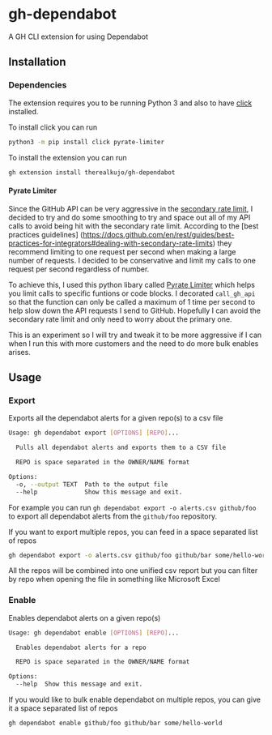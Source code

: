 # gh-dependabot
A GH CLI extension for using Dependabot

## Installation

### Dependencies

The extension requires you to be running Python 3 and also to have [click](https://click.palletsprojects.com/en/8.1.x/) installed.

To install click you can run

```bash
python3 -m pip install click pyrate-limiter
```

To install the extension you can run
```bash
gh extension install therealkujo/gh-dependabot
```

#### Pyrate Limiter

Since the GitHub API can be very aggressive in the [secondary rate limit](https://docs.github.com/en/rest/overview/resources-in-the-rest-api#secondary-rate-limits), I decided to try and do some smoothing to try and space out all of my API calls to avoid being hit with the secondary rate limit. According to the [best practices guidelines] (https://docs.github.com/en/rest/guides/best-practices-for-integrators#dealing-with-secondary-rate-limits) they recommend limiting to one request per second when making a large number of requests. I decided to be conservative and limit my calls to one request per second regardless of number.

To achieve this, I used this python libary called [Pyrate Limiter](https://pypi.org/project/pyrate-limiter/) which helps you limit calls to specific funtions or code blocks. I decorated `call_gh_api` so that the function can only be called a maximum of 1 time per second to help slow down the API requests I send to GitHub. Hopefully I can avoid the secondary rate limit and only need to worry about the primary one.

This is an experiment so I will try and tweak it to be more aggressive if I can when I run this with more customers and the need to do more bulk enables arises.

## Usage

### Export

Exports all the dependabot alerts for a given repo(s) to a csv file

```bash
Usage: gh dependabot export [OPTIONS] [REPO]...

  Pulls all dependabot alerts and exports them to a CSV file

  REPO is space separated in the OWNER/NAME format

Options:
  -o, --output TEXT  Path to the output file
  --help             Show this message and exit.
```

For example you can run `gh dependabot export -o alerts.csv github/foo` to export all dependabot alerts from the `github/foo` repository. 

If you want to export multiple repos, you can feed in a space separated list of repos

```bash
gh dependabot export -o alerts.csv github/foo github/bar some/hello-world
```

All the repos will be combined into one unified csv report but you can filter by repo when opening the file in something like Microsoft Excel

### Enable

Enables dependabot alerts on a given repo(s)

```bash
Usage: gh dependabot enable [OPTIONS] [REPO]...

  Enables dependabot alerts for a repo

  REPO is space separated in the OWNER/NAME format

Options:
  --help  Show this message and exit.
```

If you would like to bulk enable dependabot on multiple repos, you can give it a space separated list of repos

```bash
gh dependabot enable github/foo github/bar some/hello-world
```
